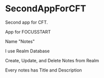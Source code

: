 # SecondAppForCFT
Second app for CFT. 

App for FOCUSSTART

Name "Notes"

I use Realm Database

Create, Update, and Delete Notes from Realm

Every notes has Title and Description
